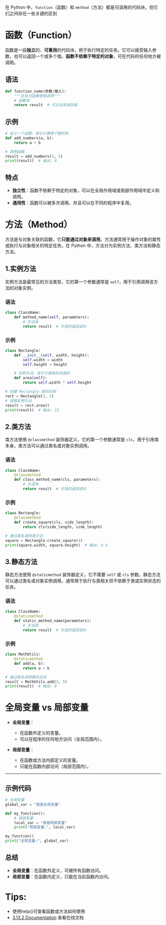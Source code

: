 在 Python 中，`function`（函数）和 `method`（方法）都是可调用的代码块，但它们之间存在一些关键的区别

# 函数（Function）

函数是一段**独立**的、**可重用**的代码块，用于执行特定的任务。它可以接受输入参数，也可以返回一个或多个值。**函数不依赖于特定的对象**，可在代码的任何地方被调用。

## 语法

```python
def function_name(参数/输入):
	"""此处为函数使用说明"""
    # 函数体
    return result  # 可以没有返回值
```

## 示例

```python
# 定义一个函数，用于计算两个数的和
def add_numbers(a, b):
    return a + b

# 调用函数
result = add_numbers(3, 5)
print(result)  # 输出: 8
```

## 特点

- **独立性**：函数不依赖于特定的对象，可以在全局作用域或局部作用域中定义和调用。
- **通用性**：函数可以被多次调用，并且可以在不同的程序中复用。


# 方法（Method）

方法是与对象关联的函数，它**只能通过对象来调用**。方法通常用于操作对象的属性或执行与对象相关的特定任务。在 Python 中，方法分为实例方法、类方法和静态方法。

## 1.实例方法


实例方法是最常见的方法类型，它的第一个参数通常是 `self`，用于引用调用该方法的对象实例。

### 语法

```python
class ClassName:
    def method_name(self, parameters):
        # 方法体
        return result  # 可选的返回语句
```

### 示例

```python
class Rectangle:
    def __init__(self, width, height):
        self.width = width
        self.height = height

    # 实例方法，用于计算矩形的面积
    def area(self):
        return self.width * self.height

# 创建 Rectangle 类的实例
rect = Rectangle(3, 5)
# 调用实例方法
result = rect.area()
print(result)  # 输出: 15
```

## 2.类方法
  
类方法使用 `@classmethod` 装饰器定义，它的第一个参数通常是 `cls`，用于引用类本身。类方法可以通过类名或对象实例调用。

### 语法

```python
class ClassName:
    @classmethod
    def class_method_name(cls, parameters):
        # 方法体
        return result  # 可选的返回语句
```

### 示例

```python
class Rectangle:
    @classmethod
    def create_square(cls, side_length):
        return cls(side_length, side_length)

# 通过类名调用类方法
square = Rectangle.create_square(4)
print(square.width, square.height)  # 输出: 4 4
```

## 3.静态方法

静态方法使用 `@staticmethod` 装饰器定义，它不需要 `self` 或 `cls` 参数。静态方法可以通过类名或对象实例调用，通常用于执行与类相关但不依赖于类或实例状态的任务。

### 语法

```python
class ClassName:
    @staticmethod
    def static_method_name(parameters):
        # 方法体
        return result  # 可选的返回语句
```

### 示例

```python
class MathUtils:
    @staticmethod
    def add(a, b):
        return a + b

# 通过类名调用静态方法
result = MathUtils.add(3, 5)
print(result)  # 输出: 8
```

# 全局变量 vs 局部变量

- **全局变量**：
    
    - 在函数外定义的变量。
    - 可以在程序的任何地方访问（全局范围内）。
- **局部变量**：
    
    - 在函数或方法内部定义的变量。
    - 只能在函数内部访问（局部范围内）。

---

## 示例代码

```python
# 全局变量
global_var = "我是全局变量"

def my_function():
    # 局部变量
    local_var = "我是局部变量"
    print("局部变量:", local_var)

my_function()
print("全局变量:", global_var)
```

## 总结

- **全局变量**：在函数外定义，可被所有函数访问。
- **局部变量**：在函数内定义，只能在当前函数内访问。

# Tips:
- 使用help()可查看函数或方法如何使用
- [3.13.2 Documentation](https://docs.python.org/3/) 查看在线文档